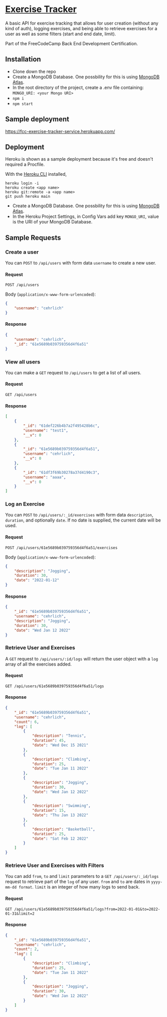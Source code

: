 # [Exercise Tracker](https://www.freecodecamp.org/learn/apis-and-microservices/apis-and-microservices-projects/exercise-tracker)

A basic API for exercise tracking that allows for user creation (without any kind of auth), logging exercises, and being able to retrieve exercises for a user as well as some filters (start and end date, limit).

Part of the FreeCodeCamp Back End Development Certification.

## Installation
* Clone down the repo
* Create a MongoDB Database. One possbility for this is using [MongoDB Atlas](https://www.freecodecamp.org/news/get-started-with-mongodb-atlas/).
* In the root directory of the project, create a .env file containing: `MONGO_URI: <your Mongo URI>`
* `npm i`
* `npm start`

## Sample deployment
https://fcc-exercise-tracker-service.herokuapp.com/

## Deployment
Heroku is shown as a sample deployment because it's free and doesn't required a Procfile.

With the [Heroku CLI](https://devcenter.heroku.com/categories/command-line) installed,
```
heroku login -i
heroku create <app name>
heroku git:remote -a <app name>
git push heroku main
```
* Create a MongoDB Database. One possbility for this is using [MongoDB Atlas](https://www.freecodecamp.org/news/get-started-with-mongodb-atlas/).
* In the Heroku Project Settings, in Config Vars add key `MONGO_URI`, value is the URI of your MongoDB Database.

## Sample Requests

### Create a user
You can `POST` to `/api/users` with form data `username` to create a new user.
#### Request
`POST /api/users`

Body (`application/x-www-form-urlencoded`):
```json
{
    "username": "cehrlich"
}
```
#### Response
```json
{
    "username": "cehrlich",
    "_id": "61e5689b039759356d4f6a51"
}
```

### View all users
You can make a `GET` request to `/api/users` to get a list of all users.
#### Request
`GET /api/users`
#### Response
```json
[
    {
        "_id": "61def226b4b7a2f495428b6c",
        "username": "test1",
        "__v": 0
    },
    {
        "_id": "61e5689b039759356d4f6a51",
        "username": "cehrlich",
        "__v": 0
    },
    {
        "_id": "61df3f69b30278a37d4190c3",
        "username": "aaaa",
        "__v": 0
    }
]
```

### Log an Exercise
You can `POST` to `/api/users/:_id/exercises` with form data `description`, `duration`, and optionally `date`. If no date is supplied, the current date will be used.
#### Request
`POST /api/users/61e5689b039759356d4f6a51/exercises`

Body (`application/x-www-form-urlencoded`):
```json
{
    "description": "Jogging",
    "duration": 30,
    "date": "2022-01-12"
}
```
#### Response
```json
{
    "_id": "61e5689b039759356d4f6a51",
    "username": "cehrlich",
    "description": "Jogging",
    "duration": 30,
    "date": "Wed Jan 12 2022"
}
```

### Retrieve User and Exercises
A `GET` request to `/api/users/:id/logs` will return the user object with a `log` array of all the exercises added.
#### Request
`GET /api/users/61e5689b039759356d4f6a51/logs`
#### Response
```json
{
    "_id": "61e5689b039759356d4f6a51",
    "username": "cehrlich",
    "count": 6,
    "log": [
        {
            "description": "Tennis",
            "duration": 45,
            "date": "Wed Dec 15 2021"
        },
        {
            "description": "Climbing",
            "duration": 25,
            "date": "Tue Jan 11 2022"
        },
        {
            "description": "Jogging",
            "duration": 30,
            "date": "Wed Jan 12 2022"
        },
        {
            "description": "Swimming",
            "duration": 15,
            "date": "Thu Jan 13 2022"
        },
        {
            "description": "Basketball",
            "duration": 25,
            "date": "Sat Feb 12 2022"
        }
    ]
}
```
### Retrieve User and Exercises with Filters
You can add `from`, `to` and `limit` parameters to a `GET /api/users/:_id/logs` request to retrieve part of the `log` of any user. `from` and `to` are dates in `yyyy-mm-dd format`. `limit` is an integer of how many logs to send back.
#### Request
`GET /api/users/61e5689b039759356d4f6a51/logs?from=2022-01-01&to=2022-01-31&limit=2`
#### Response
```json
{
    "_id": "61e5689b039759356d4f6a51",
    "username": "cehrlich",
    "count": 2,
    "log": [
        {
            "description": "Climbing",
            "duration": 25,
            "date": "Tue Jan 11 2022"
        },
        {
            "description": "Jogging",
            "duration": 30,
            "date": "Wed Jan 12 2022"
        }
    ]
}
```

